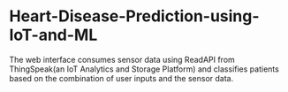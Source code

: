 # Heart-Disease-Prediction-using-IoT-and-ML
The web interface consumes sensor data using ReadAPI from ThingSpeak(an IoT Analytics and Storage Platform) and classifies patients based on the combination of user inputs and the sensor data.
